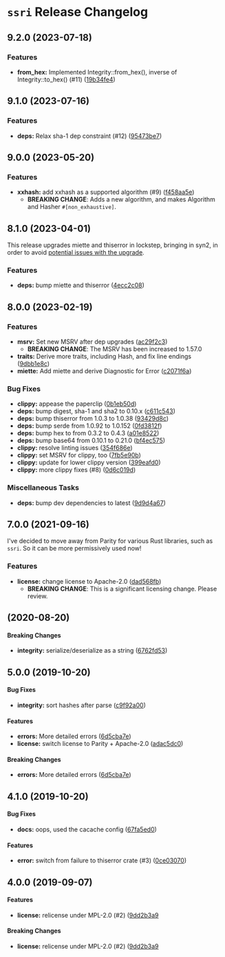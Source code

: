 # `ssri` Release Changelog

<a name="9.2.0"></a>
## 9.2.0 (2023-07-18)

### Features

* **from_hex:** Implemented Integrity::from_hex(), inverse of Integrity::to_hex() (#11) ([19b34fe4](https://github.com/zkat/ssri-rs/commit/19b34fe4cc2ad788398ac3a61472230a7966b5d7))

<a name="9.1.0"></a>
## 9.1.0 (2023-07-16)

### Features

* **deps:** Relax sha-1 dep constraint (#12) ([95473be7](https://github.com/zkat/ssri-rs/commit/95473be7c23b1a1e350409c7d0c6177ab663b9f9))

<a name="9.0.0"></a>
## 9.0.0 (2023-05-20)

### Features

* **xxhash:** add xxhash as a supported algorithm (#9) ([f458aa5e](https://github.com/zkat/ssri-rs/commit/f458aa5ee980e3ba7d96ee547dc05909c3fa2674))
    * **BREAKING CHANGE**: Adds a new algorithm, and makes Algorithm and Hasher `#[non_exhaustive]`.

<a name="8.1.0"></a>
## 8.1.0 (2023-04-01)

This release upgrades miette and thiserror in lockstep, bringing in syn2, in
order to avoid [potential issues with the
upgrade](https://github.com/yaahc/eyre/pull/92).

### Features

* **deps:** bump miette and thiserror ([4ecc2c08](https://github.com/zkat/ssri-rs/commit/4ecc2c0885b6221c42f8c0cf9c3d6448843adb80))

<a name="8.0.0"></a>
## 8.0.0 (2023-02-19)

### Features

* **msrv:** Set new MSRV after dep upgrades ([ac29f2c3](https://github.com/zkat/ssri-rs/commit/ac29f2c32caa1fe810f3763279e8b0a0f52c6a70))
    * **BREAKING CHANGE**: The MSRV has been increased to 1.57.0
* **traits:** Derive more traits, including Hash, and fix line endings ([9dbb1e8c](https://github.com/zkat/ssri-rs/commit/9dbb1e8c99869e19533d6abeeb6b09930c426791))
* **miette:** Add miette and derive Diagnostic for Error ([c2071f6a](https://github.com/zkat/ssri-rs/commit/c2071f6ab74ff89448b28fd016f2f090479d44a5))

### Bug Fixes

* **clippy:** appease the paperclip ([0b1eb50d](https://github.com/zkat/ssri-rs/commit/0b1eb50def2e86ba5fe0e7a6651b65452190d1e6))
* **deps:** bump digest, sha-1 and sha2 to 0.10.x ([c611c543](https://github.com/zkat/ssri-rs/commit/c611c543c6150017b259bc990820bd5ea5915670))
* **deps:** bump thiserror from 1.0.3 to 1.0.38 ([93429d8c](https://github.com/zkat/ssri-rs/commit/93429d8c496f858182889343cded2616b007357b))
* **deps:** bump serde from 1.0.92 to 1.0.152 ([0fd3812f](https://github.com/zkat/ssri-rs/commit/0fd3812f0846238aef86a3c544ba915ffe359775))
* **deps:** bump hex to from 0.3.2 to 0.4.3 ([a01e8522](https://github.com/zkat/ssri-rs/commit/a01e852295a262753a72b056cc87395622d6175a))
* **deps:** bump base64 from 0.10.1 to 0.21.0 ([bf4ec575](https://github.com/zkat/ssri-rs/commit/bf4ec57566774c698891240f3d9f489fe95ab941))
* **clippy:** resolve linting issues ([354f686e](https://github.com/zkat/ssri-rs/commit/354f686e2fea55e371f656a14f673c4fabc66993))
* **clippy:** set MSRV for clippy, too ([7fb5e90b](https://github.com/zkat/ssri-rs/commit/7fb5e90b4fcba9ffce9c7c851b7a73ddbcf32a97))
* **clippy:** update for lower clippy version ([399eafd0](https://github.com/zkat/ssri-rs/commit/399eafd04fcfe0abf22fd195341d16636c3377da))
* **clippy:** more clippy fixes (#8) ([0d6c019d](https://github.com/zkat/ssri-rs/commit/0d6c019d5e581e533aaccd1113a50a2ad4f72115))

### Miscellaneous Tasks

* **deps:** bump dev dependencies to latest ([9d9d4a67](https://github.com/zkat/ssri-rs/commit/9d9d4a6789d25cd36f4f342450a9f61368db2857))

<a name="7.0.0"></a>
## 7.0.0 (2021-09-16)

I've decided to move away from Parity for various Rust libraries, such as `ssri`.
So it can be more permissively used now!

### Features

* **license:** change license to Apache-2.0 ([dad568fb](https://github.com/zkat/ssri-rs/commit/dad568fb7d61a71b428308f279cb287e45164cb8))
    * **BREAKING CHANGE**: This is a significant licensing change. Please review.

<a name="6.0.0"></a>

## (2020-08-20)

#### Breaking Changes

- **integrity:** serialize/deserialize as a string ([6762fd53](https://github.com/zkat/ssri-rs/commit/6762fd533330e7202f9409c0971948b4eba6bd5e))

<a name="5.0.0"></a>

## 5.0.0 (2019-10-20)

#### Bug Fixes

- **integrity:** sort hashes after parse ([c9f92a00](https://github.com/zkat/ssri-rs/commit/c9f92a00cc183c65e7fd48c39fe95b09236d65da))

#### Features

- **errors:** More detailed errors ([6d5cba7e](https://github.com/zkat/ssri-rs/commit/6d5cba7ebb731a8da1717976ccc957671423bc52))
- **license:** switch license to Parity + Apache-2.0 ([adac5dc0](https://github.com/zkat/ssri-rs/commit/adac5dc04f33ac8efc3dadf7ab75c4c67bfccf5c))

#### Breaking Changes

- **errors:** More detailed errors ([6d5cba7e](https://github.com/zkat/ssri-rs/commit/6d5cba7ebb731a8da1717976ccc957671423bc52))

<a name="4.1.0"></a>

## 4.1.0 (2019-10-20)

#### Bug Fixes

- **docs:** oops, used the cacache config ([67fa5ed0](https://github.com/zkat/ssri-rs/commit/67fa5ed0a39d3d6009aa322e5c71197ab653ef5d))

#### Features

- **error:** switch from failure to thiserror crate (#3) ([0ce03070](https://github.com/zkat/ssri-rs/commit/0ce030708ce9ef52be33171612a79a3f2489af4c))

<a name="4.0.0"></a>

## 4.0.0 (2019-09-07)

#### Features

- **license:** relicense under MPL-2.0 (#2) ([9dd2b3a9](https://github.com/zkat/ssri-rs/commit/9dd2b3a97cf04266a9d99246cc8dcf2db2a6b632)

#### Breaking Changes

- **license:** relicense under MPL-2.0 (#2) ([9dd2b3a9](https://github.com/zkat/ssri-rs/commit/9dd2b3a97cf04266a9d99246cc8dcf2db2a6b632)
